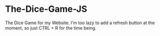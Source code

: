 # The-Dice-Game-JS
The Dice Game for my Website.
I'm too lazy to add a refresh button at the moment, so just CTRL + R for the time being.

